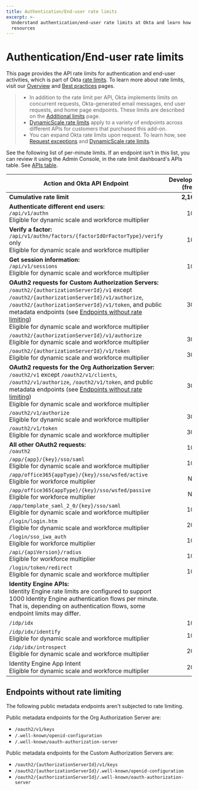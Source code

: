 ```yaml
---
title: Authentication/End-user rate limits
excerpt: >-
  Understand authentication/end-user rate limits at Okta and learn how to design for efficient use of
  resources
---
```


# Authentication/End-user rate limits

This page provides the API rate limits for authentication and end-user activities, which is part of Okta [rate limits](/docs/reference/rate-limits). To learn more about rate limits, visit our [Overview](/docs/reference/rate-limits) and [Best practices](/docs/reference/rl-best-practices) pages.

> * In addition to the rate limit per API, Okta implements limits on concurrent requests, Okta-generated email messages, end user requests, and home page endpoints. These limits are described on the [Additional limits](/docs/reference/rl-additional-limits/) page.
> * [DynamicScale rate limits](/docs/reference/rl-dynamic-scale/) apply to a variety of endpoints across different APIs for customers that purchased this add-on.
> * You can expand Okta rate limits upon request. To learn how, see [Request exceptions](/docs/reference/rl-best-practices/#request-rate-limit-exceptions) and [DynamicScale rate limits](/docs/reference/rl-dynamic-scale/).
>

See the following list of per-minute limits. If an endpoint isn't in this list, you can review it using the Admin Console, in the rate limit dashboard's APIs table. See [APIs table](/docs/reference/rl-dashboard/#apis-table).

| Action and Okta API Endpoint                                                                                           | Developer (free) | Developer (paid) | One App | Enterprise | Workforce Identity    |
| ---------------------------------------------------------------------------------------------------------------------- | ----------------: | ----------------: | -------: | ----------: | ---------------------: |
| **Cumulative rate limit**                                                                                              | **2,100**        | **13,000**        | **13,000**| **13,000**| **18,250**            |
| **Authenticate different end users:**<br>`/api/v1/authn`<br>Eligible for dynamic scale and workforce multiplier                                                               | 100              | 600              | 600     | 600        | 500                   |
| **Verify a factor:**<br>`/api/v1/authn/factors/{factorIdOrFactorType}/verify` only<br>Eligible for dynamic scale and workforce multiplier                                     | 100              | 600              | 600     | 600        | 500                   |
| **Get session information:**<br>`/api/v1/sessions`<br>Eligible for dynamic scale and workforce multiplier                                                                     | 100              | 600              | 600     | 600        | 750                   |
| **OAuth2 requests for Custom Authorization Servers:**<br>`/oauth2/{authorizationServerId}/v1` except `/oauth2/{authorizationServerId}/v1/authorize`, `/oauth2/{authorizationServerId}/v1/token`, and public metadata endpoints (see [Endpoints without rate limiting](#endpoints-without-rate-limiting))<br>Eligible for dynamic scale and workforce multiplier  | 300 | 1,200 | 1,200     | 1,200       | 2,000                  |
| `/oauth2/{authorizationServerId}/v1/authorize`<br>Eligible for dynamic scale and workforce multiplier                                                                        | 300              | 1200             | 1200    | 1200       | 2000
| `/oauth2/{authorizationServerId}/v1/token`<br>Eligible for dynamic scale and workforce multiplier                                                                        | 300              | 1200             | 1200    | 1200       | 2000
| **OAuth2 requests for the Org Authorization Server:**<br>`/oauth2/v1` except `/oauth2/v1/clients`, `/oauth2/v1/authorize`, `/oauth2/v1/token`, and public metadata endpoints (see [Endpoints without rate limiting](#endpoints-without-rate-limiting))<br>Eligible for dynamic scale and workforce multiplier | 300 | 1,200 | 1,200     | 1,200       | 2,000                  |
| `/oauth2/v1/authorize`<br>Eligible for dynamic scale and workforce multiplier                                                                                                | 300              | 1200             | 1200    | 1200       | 2000
| `/oauth2/v1/token`<br>Eligible for dynamic scale and workforce multiplier                                                                                                | 300              | 1200             | 1200    | 1200       | 2000
| **All other OAuth2 requests:**<br>`/oauth2`                                                                            | 100              | 600              | 600     | 600        | 600                   |
| `/app/{app}/{key}/sso/saml`<br>Eligible for dynamic scale and workforce multiplier                                                                                            | 100              | 600              | 600     | 600        | 750                   |
| `/app/office365{appType}/{key}/sso/wsfed/active`<br>Eligible for workforce multiplier                                                                       | N/A              | N/A              | N/A     | 2,000       | 1,000                  |
| `/app/office365{appType}/{key}/sso/wsfed/passive`<br>Eligible for workforce multiplier                                                                      | N/A              | N/A              | N/A     | 250        | 250                   |
| `/app/template_saml_2_0/{key}/sso/saml`<br>Eligible for dynamic scale and workforce multiplier                                                                                | 100              | 600              | 600     | 600        | 2,500                  |
| `/login/login.htm`<br>Eligible for dynamic scale and workforce multiplier                                                                                                     | 200              | 1200              | 1200     | 1200        | 1200                   |
| `/login/sso_iwa_auth`<br>Eligible for workforce multiplier                                                                                                  | 100              | 600              | 600     | 600        | 500                   |
| `/api/{apiVersion}/radius`<br>Eligible for workforce multiplier                                                                                             | 100              | 600              | 600     | 600        | 600                   |
| `/login/token/redirect`<br>Eligible for dynamic scale and workforce multiplier                                                                                                             | 100              | 600              | 600     | 600        | 600                   |
| <ApiLifecycle access="ie" /> **Identity Engine APIs:**</br>Identity Engine rate limits are configured to support 1000 Identity Engine authentication flows per minute. That is, depending on authentication flows, some endpoint limits may differ.                                                                                                        |
| `/idp/idx`                                                                                                     | 100              | 1000              | 1000     | 1000        | 1000                   |
| `/idp/idx/identify`<br>Eligible for dynamic scale and workforce multiplier                                                                                                     | 100              | 1000              | 1000     | 1000        | 1000                   |
| `/idp/idx/introspect`<br>Eligible for dynamic scale and workforce multiplier                                                                                                     | 200              | 2000              | 2000     | 2000        | 2000                   |
| Identity Engine App Intent<br>Eligible for dynamic scale and workforce multiplier                                                                                                     | 200              | 2000              | 2000     | 2000        | 2000                   |

## Endpoints without rate limiting

The following public metadata endpoints aren't subjected to rate limiting.

 Public metadata endpoints for the Org Authorization Server are:
 * `/oauth2/v1/keys`
 * `/.well-known/openid-configuration`
 * `/.well-known/oauth-authorization-server`

Public metadata endpoints for the Custom Authorization Servers are:
* `/oauth2/{authorizationServerId}/v1/keys`
* `/oauth2/{authorizationServerId}/.well-known/openid-configuration`
* `/oauth2/{authorizationServerId}/.well-known/oauth-authorization-server`
